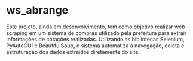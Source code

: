 # ws_abrange

Este projeto, ainda em desenvolvimento, tem como objetivo realizar web scraping em um sistema de compras utilizado pela prefeitura para extrair informações de cotações realizadas. Utilizando as bibliotecas Selenium, PyAutoGUI e BeautifulSoup, o sistema automatiza a navegação, coleta e estruturação dos dados extraídos diretamente do site.
